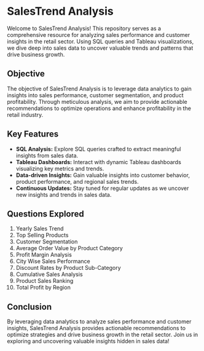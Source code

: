 # SalesTrend Analysis

Welcome to SalesTrend Analysis! This repository serves as a comprehensive resource for analyzing sales performance and customer insights in the retail sector. Using SQL queries and Tableau visualizations, we dive deep into sales data to uncover valuable trends and patterns that drive business growth.

## Objective

The objective of SalesTrend Analysis is to leverage data analytics to gain insights into sales performance, customer segmentation, and product profitability. Through meticulous analysis, we aim to provide actionable recommendations to optimize operations and enhance profitability in the retail industry.

## Key Features

- **SQL Analysis:** Explore SQL queries crafted to extract meaningful insights from sales data.
- **Tableau Dashboards:** Interact with dynamic Tableau dashboards visualizing key metrics and trends.
- **Data-driven Insights:** Gain valuable insights into customer behavior, product performance, and regional sales trends.
- **Continuous Updates:** Stay tuned for regular updates as we uncover new insights and trends in sales data.


## Questions Explored

1. Yearly Sales Trend
2. Top Selling Products
3. Customer Segmentation
4. Average Order Value by Product Category
5. Profit Margin Analysis
6. City Wise Sales Performance
7. Discount Rates by Product Sub-Category
8. Cumulative Sales Analysis
9. Product Sales Ranking
10. Total Profit by Region

## Conclusion

By leveraging data analytics to analyze sales performance and customer insights, SalesTrend Analysis provides actionable recommendations to optimize strategies and drive business growth in the retail sector. Join us in exploring and uncovering valuable insights hidden in sales data!
